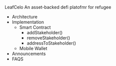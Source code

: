 LeafCelo
An asset-backed defi platofmr for refugee

- Architecture
- Implementation
	- Smart Contract
  		- addStakeholder()
  		- removeStakeholder()
  		- addressToStakeholder()
 	- Mobile Wallet	
- Announcements
- FAQS